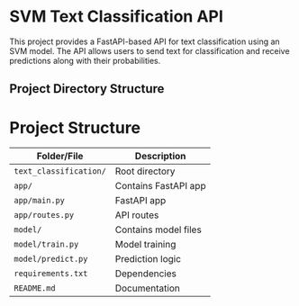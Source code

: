 # SVM Text Classification API

This project provides a FastAPI-based API for text classification using an SVM model. The API allows users to send text for classification and receive predictions along with their probabilities.

## Project Directory Structure
# Project Structure

| Folder/File            | Description             |
|------------------------|-------------------------|
| `text_classification/`  | Root directory          |
| `app/`                  | Contains FastAPI app    |
| `app/main.py`           | FastAPI app             |
| `app/routes.py`         | API routes              |
| `model/`                | Contains model files    |
| `model/train.py`        | Model training          |
| `model/predict.py`      | Prediction logic        |
| `requirements.txt`      | Dependencies            |
| `README.md`             | Documentation           |

